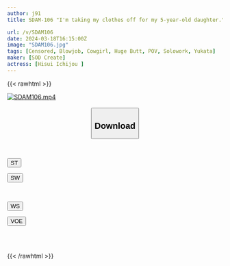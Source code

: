```yaml
---
author: j91
title: SDAM-106 "I'm taking my clothes off for my 5-year-old daughter." A mom who usually works at a dry cleaner's shop and has black and gray clothes on her back appears in an AV. Hisui Ichijo (temporary name) *First hot spring in her life. [Nuku with overwhelming 4K video! ]

url: /v/SDAM106
date: 2024-03-18T16:15:00Z
image: "SDAM106.jpg"
tags: [Censored, Blowjob, Cowgirl, Huge Butt, POV, Solowork, Yukata]
maker: [SOD Create]
actress: [Hisui Ichijou ]
---
```



{{< rawhtml >}}

<div class="video" data-videoid="wdZM2BYxkkUJRVq">
    <a href="javascript:;">
        <img src="/v/SDAM106/SDAM106.jpg" width="WIDTH" height="HEIGHT" alt="SDAM106.mp4" loading="lazy">
    </a>
</div>

<script type="text/javascript" src="https://j91.asia/asset/on-demand-st.js"></script>

<br>
  <link rel="stylesheet" href="https://j91.asia/asset/bs5.css">
  
  <center>
  <button class="btn btn-primary" type="button" data-bs-toggle="collapse" data-bs-target=".multi-collapse" aria-expanded="false" aria-controls="multiCollapseExample1 multiCollapseExample2"><h2>Download</h2></button></center>
</p>
<div class="row">
  <div class="col">
    <div class="collapse multi-collapse" id="multiCollapseExample1">
      <div class="card card-body">
	      	      <br>
<div class="buttons">  
<p><a href="https://streamtape.to/v/wdZM2BYxkkUJRVq" target="_blank"><button class="btn-hover color-3"><i class="fa fa-download"></i> ST</button></a></p>
<p><a href="https://asnwish.com/qxb8i8vrnp6c" target="_blank"><button class="btn-hover color-2"><i class="fa fa-download"></i> SW</button></a></p></div>
    </div>
  </div>
</div>
  <div class="col">
    <div class="collapse multi-collapse" id="multiCollapseExample2">
      <div class="card card-body">
	      <br>
<div class="buttons">
<p><a href="https://wolfstream.tv/0p3rp9yftl7s"><button class="btn-hover color-9"><i class="fa fa-download"></i> WS</button></a></p>
<p><a href="https://voe.sx/ttwvupcskr2y"><button class="btn-hover color-8"><i class="fa fa-download"></i> VOE</button></a></p></div>
<br><br>
      </div>
    </div>
  </div>
</div>

{{< /rawhtml >}}